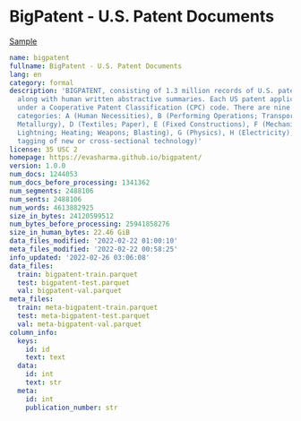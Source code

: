 # BigPatent - U.S. Patent Documents
 
[Sample](../sample/bigpatent.txt)
 
<!-- MARKDOWN-AUTO-DOCS:START (CODE:src=../../../ekorpkit/resources/corpora/bigpatent.yaml) -->
<!-- The below code snippet is automatically added from ../../../ekorpkit/resources/corpora/bigpatent.yaml -->
```yaml
name: bigpatent
fullname: BigPatent - U.S. Patent Documents
lang: en
category: formal
description: 'BIGPATENT, consisting of 1.3 million records of U.S. patent documents
  along with human written abstractive summaries. Each US patent application is filed
  under a Cooperative Patent Classification (CPC) code. There are nine such classification
  categories: A (Human Necessities), B (Performing Operations; Transporting), C (Chemistry;
  Metallurgy), D (Textiles; Paper), E (Fixed Constructions), F (Mechanical Engineering;
  Lightning; Heating; Weapons; Blasting), G (Physics), H (Electricity), and Y (General
  tagging of new or cross-sectional technology)'
license: 35 USC 2
homepage: https://evasharma.github.io/bigpatent/
version: 1.0.0
num_docs: 1244053
num_docs_before_processing: 1341362
num_segments: 2488106
num_sents: 2488106
num_words: 4613882925
size_in_bytes: 24120599512
num_bytes_before_processing: 25941858276
size_in_human_bytes: 22.46 GiB
data_files_modified: '2022-02-22 01:00:10'
meta_files_modified: '2022-02-22 00:58:25'
info_updated: '2022-02-26 03:06:08'
data_files:
  train: bigpatent-train.parquet
  test: bigpatent-test.parquet
  val: bigpatent-val.parquet
meta_files:
  train: meta-bigpatent-train.parquet
  test: meta-bigpatent-test.parquet
  val: meta-bigpatent-val.parquet
column_info:
  keys:
    id: id
    text: text
  data:
    id: int
    text: str
  meta:
    id: int
    publication_number: str
```
<!-- MARKDOWN-AUTO-DOCS:END -->
